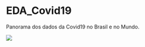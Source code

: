 # EDA_Covid19
 Panorama dos dados da Covid19 no Brasil e no Mundo.
 
 ![](https://img.shields.io/badge/Status-Concluído-green)
